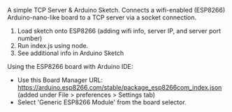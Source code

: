 A simple TCP Server & Arduino Sketch. Connects a wifi-enabled (ESP8266) Arduino-nano-like board to a TCP server via a socket connection.

1. Load sketch onto ESP8266 (adding wifi info, server IP, and server port number)
2. Run index.js using node.
3. See additional info in Arduino Sketch

Using the ESP8266 board with Arduino IDE:
- Use this Board Manager URL: https://arduino.esp8266.com/stable/package_esp8266com_index.json (added under File > preferences > Settings tab)
- Select 'Generic ESP8266 Module' from the board selector.